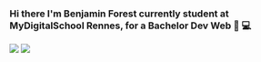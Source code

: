 ### Hi there I'm Benjamin Forest currently student at MyDigitalSchool Rennes, for a Bachelor Dev Web 👋 :computer:

![](http://github-profile-summary-cards.vercel.app/api/cards/profile-details?username=B-Forest&theme=aura)
![](http://github-profile-summary-cards.vercel.app/api/cards/repos-per-language?username=B-Forest&theme=aura)
<!--
**B-Forest/B-Forest** is a ✨ _special_ ✨ repository because its `README.md` (this file) appears on your GitHub profile.

Here are some ideas to get you started:

- 🔭 I’m currently working on ...
- 🌱 I’m currently learning ...
- 👯 I’m looking to collaborate on ...
- 🤔 I’m looking for help with ...
- 💬 Ask me about ...
- 📫 How to reach me: ...
- 😄 Pronouns: ...
- ⚡ Fun fact: ...
-->
